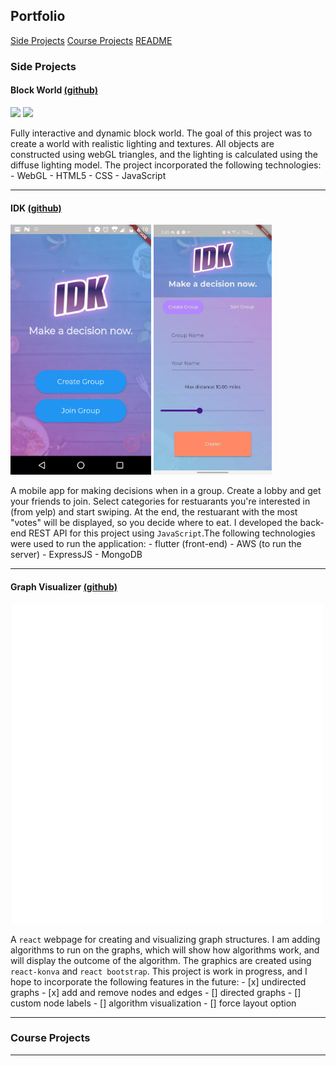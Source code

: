 ## Portfolio

[Side Projects](#side-projects) [Course Projects](#course-projects) [README](/README.md)

### Side Projects

#### Block World [(github)](https://github.com/kevinyluo/BlockWorld)

<p float="left">
    <img src="images/webgl.gif" width="500"/>
    <img src="images/webgl2.gif" width="500"/>
</p>

Fully interactive and dynamic block world. The goal of this project was to create a world with realistic lighting and textures. All objects are constructed using webGL triangles, and the lighting is calculated using the diffuse lighting model. The project incorporated the following technologies: - WebGL - HTML5 - CSS - JavaScript

---

#### IDK [(github)](https://github.com/nachiketingle/same_home_diff_hacks/tree/backend)

<p float="left">
    <img src="images/IDK.gif" height="400"/>
    <img src="images/IDK2.jpg" height="400"/>
</p>

A mobile app for making decisions when in a group. Create a lobby and get your friends to join. Select categories for restuarants you're interested in (from yelp) and start swiping. At the end, the restuarant with the most "votes" will be displayed, so you decide where to eat. I developed the back-end REST API for this project using `JavaScript`.The following technologies were used to run the application: - flutter (front-end) - AWS (to run the server) - ExpressJS - MongoDB

---

#### Graph Visualizer [(github)](https://github.com/kevinyluo/graphs)

<p float="left">
    <img src="images/graphs.gif" width="500"/>
</p>

A `react` webpage for creating and visualizing graph structures. I am adding algorithms to run on the graphs, which will show how algorithms work, and will display the outcome of the algorithm. The graphics are created using `react-konva` and `react bootstrap`. This project is work in progress, and I hope to incorporate the following features in the future: - [x] undirected graphs - [x] add and remove nodes and edges - [] directed graphs - [] custom node labels - [] algorithm visualization - [] force layout option

---

### Course Projects

---
